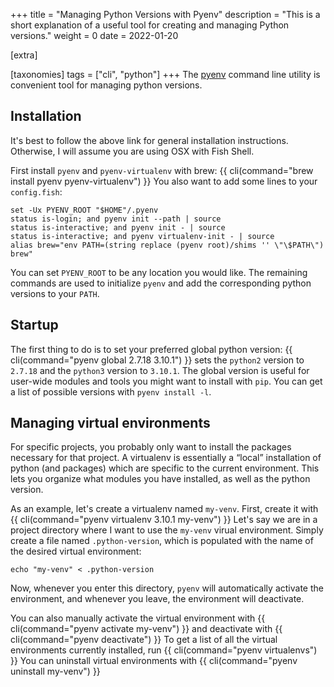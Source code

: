 +++
title = "Managing Python Versions with Pyenv"
description = "This is a short explanation of a useful tool for creating and managing Python versions."
weight = 0
date = 2022-01-20

[extra]

[taxonomies]
tags = ["cli", "python"]
+++
The [pyenv](https://github.com/pyenv/pyenv) command line utility is convenient tool for managing python versions.

## Installation
It's best to follow the above link for general installation instructions.
Otherwise, I will assume you are using OSX with Fish Shell.

First install `pyenv` and `pyenv-virtualenv` with brew:
{{ cli(command="brew install pyenv pyenv-virtualenv") }}
You also want to add some lines to your `config.fish`:
```
set -Ux PYENV_ROOT "$HOME"/.pyenv
status is-login; and pyenv init --path | source
status is-interactive; and pyenv init - | source
status is-interactive; and pyenv virtualenv-init - | source
alias brew="env PATH=(string replace (pyenv root)/shims '' \"\$PATH\") brew"
```
You can set `PYENV_ROOT` to be any location you would like.
The remaining commands are used to initialize `pyenv` and add the corresponding python versions to your `PATH`.

## Startup
The first thing to do is to set your preferred global python version:
{{ cli(command="pyenv global 2.7.18 3.10.1") }}
sets the `python2` version to `2.7.18` and the `python3` version to `3.10.1`.
The global version is useful for user-wide modules and tools you might want to install with `pip`.
You can get a list of possible versions with `pyenv install -l`.

## Managing virtual environments
For specific projects, you probably only want to install the packages necessary for that project.
A virtualenv is essentially a <q>local</q> installation of python (and packages) which are specific to the current environment.
This lets you organize what modules you have installed, as well as the python version.

As an example, let's create a virtualenv named `my-venv`.
First, create it with
{{ cli(command="pyenv virtualenv 3.10.1 my-venv") }}
Let's say we are in a project directory where I want to use the `my-venv` virual environment.
Simply create a file named `.python-version`, which is populated with the name of the desired virtual environment:
<pre><code><kbd>echo "my-venv" &lt; .python-version</kbd>
</code></pre>
Now, whenever you enter this directory, `pyenv` will automatically activate the environment, and whenever you leave, the environment will deactivate.

You can also manually activate the virtual environment with
{{ cli(command="pyenv activate my-venv") }}
and deactivate with
{{ cli(command="pyenv deactivate") }}
To get a list of all the virtual environments currently installed, run
{{ cli(command="pyenv virtualenvs") }}
You can uninstall virtual environments with
{{ cli(command="pyenv uninstall my-venv") }}
